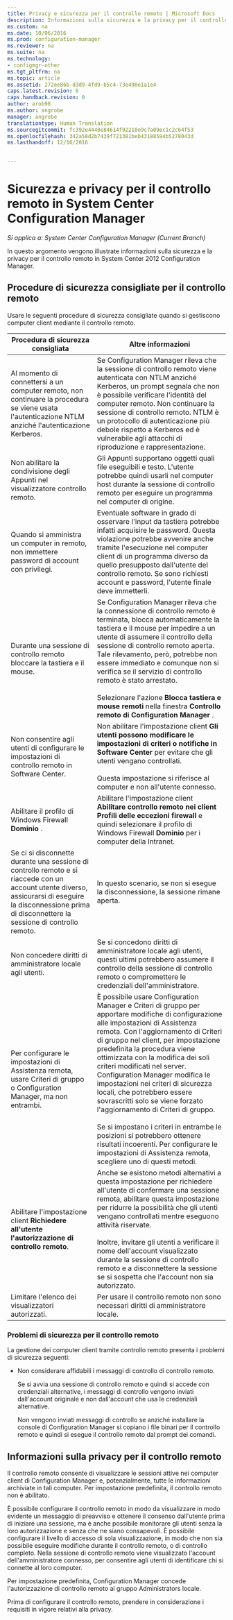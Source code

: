 ```yaml
---
title: Privacy e sicurezza per il controllo remoto | Microsoft Docs
description: Informazioni sulla sicurezza e la privacy per il controllo remoto in System Center Configuration Manager.
ms.custom: na
ms.date: 10/06/2016
ms.prod: configuration-manager
ms.reviewer: na
ms.suite: na
ms.technology:
- configmgr-other
ms.tgt_pltfrm: na
ms.topic: article
ms.assetid: 272ee86b-d3d9-4fd9-b5c4-73e490e1a1e4
caps.latest.revision: 6
caps.handback.revision: 0
author: arob98
ms.author: angrobe
manager: angrobe
translationtype: Human Translation
ms.sourcegitcommit: fc392e4440e84614f92218e9c7a09ec1c2c64f53
ms.openlocfilehash: 342a58d2b7439f721381beb43188594b5278043d
ms.lasthandoff: 12/16/2016


---
```

# <a name="security-and-privacy-for-remote-control-in-system-center-configuration-manager"></a>Sicurezza e privacy per il controllo remoto in System Center Configuration Manager

*Si applica a: System Center Configuration Manager (Current Branch)*

In questo argomento vengono illustrate informazioni sulla sicurezza e la privacy per il controllo remoto in System Center 2012 Configuration Manager.  

##  <a name="BKMK_Security_HardwareInventory"></a> Procedure di sicurezza consigliate per il controllo remoto  
 Usare le seguenti procedure di sicurezza consigliate quando si gestiscono computer client mediante il controllo remoto.  

|Procedura di sicurezza consigliata|Altre informazioni|  
|----------------------------|----------------------|  
|Al momento di connettersi a un computer remoto, non continuare la procedura se viene usata l'autenticazione NTLM anziché l'autenticazione Kerberos.|Se Configuration Manager rileva che la sessione di controllo remoto viene autenticata con NTLM anziché Kerberos, un prompt segnala che non è possibile verificare l'identità del computer remoto. Non continuare la sessione di controllo remoto. NTLM è un protocollo di autenticazione più debole rispetto a Kerberos ed è vulnerabile agli attacchi di riproduzione e rappresentazione.|  
|Non abilitare la condivisione degli Appunti nel visualizzatore controllo remoto.|Gli Appunti supportano oggetti quali file eseguibili e testo. L'utente potrebbe quindi usarli nel computer host durante la sessione di controllo remoto per eseguire un programma nel computer di origine.|  
|Quando si amministra un computer in remoto, non immettere password di account con privilegi.|Eventuale software in grado di osservare l'input da tastiera potrebbe infatti acquisire le password. Questa violazione potrebbe avvenire anche tramite l'esecuzione nel computer client di un programma diverso da quello presupposto dall'utente del controllo remoto. Se sono richiesti account e password, l'utente finale deve immetterli.|  
|Durante una sessione di controllo remoto bloccare la tastiera e il mouse.|Se Configuration Manager rileva che la connessione di controllo remoto è terminata, blocca automaticamente la tastiera e il mouse per impedire a un utente di assumere il controllo della sessione di controllo remoto aperta. Tale rilevamento, però, potrebbe non essere immediato e comunque non si verifica se il servizio di controllo remoto è stato arrestato.<br /><br /> Selezionare l'azione **Blocca tastiera e mouse remoti** nella finestra **Controllo remoto di Configuration Manager** .|  
|Non consentire agli utenti di configurare le impostazioni di controllo remoto in Software Center.|Non abilitare l'impostazione client **Gli utenti possono modificare le impostazioni di criteri o notifiche in Software Center** per evitare che gli utenti vengano controllati.<br /><br /> Questa impostazione si riferisce al computer e non all'utente connesso.|  
|Abilitare il profilo di Windows Firewall **Dominio** .|Abilitare l'impostazione client **Abilitare controllo remoto nei client Profili delle eccezioni firewall** e quindi selezionare il profilo di Windows Firewall **Dominio** per i computer della Intranet.|  
|Se ci si disconnette durante una sessione di controllo remoto e si riaccede con un account utente diverso, assicurarsi di eseguire la disconnessione prima di disconnettere la sessione di controllo remoto.|In questo scenario, se non si esegue la disconnessione, la sessione rimane aperta.|  
|Non concedere diritti di amministratore locale agli utenti.|Se si concedono diritti di amministratore locale agli utenti, questi ultimi potrebbero assumere il controllo della sessione di controllo remoto o compromettere le credenziali dell'amministratore.|  
|Per configurare le impostazioni di Assistenza remota, usare Criteri di gruppo o Configuration Manager, ma non entrambi.|È possibile usare Configuration Manager e Criteri di gruppo per apportare modifiche di configurazione alle impostazioni di Assistenza remota. Con l'aggiornamento di Criteri di gruppo nel client, per impostazione predefinita la procedura viene ottimizzata con la modifica dei soli criteri modificati nel server. Configuration Manager modifica le impostazioni nei criteri di sicurezza locali, che potrebbero essere sovrascritti solo se viene forzato l'aggiornamento di Criteri di gruppo.<br /><br /> Se si impostano i criteri in entrambe le posizioni si potrebbero ottenere risultati incoerenti. Per configurare le impostazioni di Assistenza remota, scegliere uno di questi metodi.|  
|Abilitare l'impostazione client **Richiedere all'utente l'autorizzazione di controllo remoto**.|Anche se esistono metodi alternativi a questa impostazione per richiedere all'utente di confermare una sessione remota, abilitare questa impostazione per ridurre la possibilità che gli utenti vengano controllati mentre eseguono attività riservate.<br /><br /> Inoltre, invitare gli utenti a verificare il nome dell'account visualizzato durante la sessione di controllo remoto e a disconnettere la sessione se si sospetta che l'account non sia autorizzato.|  
|Limitare l'elenco dei visualizzatori autorizzati.|Per usare il controllo remoto non sono necessari diritti di amministratore locale.|  

### <a name="security-issues-for-remote-control"></a>Problemi di sicurezza per il controllo remoto  
 La gestione dei computer client tramite controllo remoto presenta i problemi di sicurezza seguenti:  

-   Non considerare affidabili i messaggi di controllo di controllo remoto.  

     Se si avvia una sessione di controllo remoto e quindi si accede con credenziali alternative, i messaggi di controllo vengono inviati dall'account originale e non dall'account che usa le credenziali alternative.  

     Non vengono inviati messaggi di controllo se anziché installare la console di Configuration Manager si copiano i file binari per il controllo remoto e quindi si esegue il controllo remoto dal prompt dei comandi.  

##  <a name="BKMK_Privacy_HardwareInventory"></a> Informazioni sulla privacy per il controllo remoto  
 Il controllo remoto consente di visualizzare le sessioni attive nei computer client di Configuration Manager e, potenzialmente, tutte le informazioni archiviate in tali computer. Per impostazione predefinita, il controllo remoto non è abilitato.  

 È possibile configurare il controllo remoto in modo da visualizzare in modo evidente un messaggio di preavviso e ottenere il consenso dall'utente prima di iniziare una sessione, ma è anche possibile monitorare gli utenti senza la loro autorizzazione e senza che ne siano consapevoli. È possibile configurare il livello di accesso di sola visualizzazione, in modo che non sia possibile eseguire modifiche durante il controllo remoto, o di controllo completo. Nella sessione di controllo remoto viene visualizzato l'account dell'amministratore connesso, per consentire agli utenti di identificare chi si connette al loro computer.  

 Per impostazione predefinita, Configuration Manager concede l'autorizzazione di controllo remoto al gruppo Administrators locale.  

 Prima di configurare il controllo remoto, prendere in considerazione i requisiti in vigore relativi alla privacy.  

